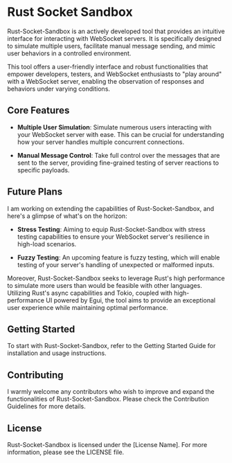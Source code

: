 # Rust Socket Sandbox

Rust-Socket-Sandbox is an actively developed tool that provides an intuitive interface for interacting with WebSocket servers. It is specifically designed to simulate multiple users, facilitate manual message sending, and mimic user behaviors in a controlled environment.

This tool offers a user-friendly interface and robust functionalities that empower developers, testers, and WebSocket enthusiasts to "play around" with a WebSocket server, enabling the observation of responses and behaviors under varying conditions.

## Core Features

- **Multiple User Simulation**: Simulate numerous users interacting with your WebSocket server with ease. This can be crucial for understanding how your server handles multiple concurrent connections.

- **Manual Message Control**: Take full control over the messages that are sent to the server, providing fine-grained testing of server reactions to specific payloads.

## Future Plans

I am working on extending the capabilities of Rust-Socket-Sandbox, and here's a glimpse of what's on the horizon:

- **Stress Testing**: Aiming to equip Rust-Socket-Sandbox with stress testing capabilities to ensure your WebSocket server's resilience in high-load scenarios.

- **Fuzzy Testing**: An upcoming feature is fuzzy testing, which will enable testing of your server's handling of unexpected or malformed inputs.

Moreover, Rust-Socket-Sandbox seeks to leverage Rust's high performance to simulate more users than would be feasible with other languages. Utilizing Rust's async capabilities and Tokio, coupled with high-performance UI powered by Egui, the tool aims to provide an exceptional user experience while maintaining optimal performance.

## Getting Started

To start with Rust-Socket-Sandbox, refer to the Getting Started Guide for installation and usage instructions.

## Contributing

I warmly welcome any contributors who wish to improve and expand the functionalities of Rust-Socket-Sandbox. Please check the Contribution Guidelines for more details.

## License

Rust-Socket-Sandbox is licensed under the [License Name]. For more information, please see the LICENSE file.

